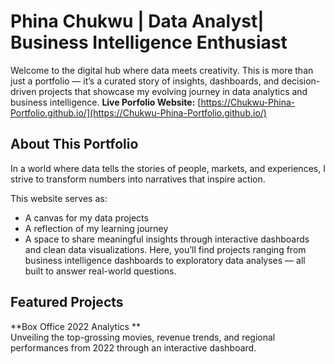 # Phina Chukwu | Data Analyst| Business Intelligence Enthusiast
Welcome to the digital hub where data meets creativity. This is more than just a portfolio — it’s a curated story of insights, dashboards, and decision-driven projects that showcase my evolving journey in data analytics and business intelligence.
**Live Porfolio Website:**
[https://Chukwu-Phina-Portfolio.github.io/](https://Chukwu-Phina-Portfolio.github.io/)
## About This Portfolio
In a world where data tells the stories of people, markets, and experiences, I strive to transform numbers into narratives that inspire action.

This website serves as:
- A canvas for my data projects
- A reflection of my learning journey
- A space to share meaningful insights through interactive dashboards and clean data visualizations.
Here, you’ll find projects ranging from business intelligence dashboards to exploratory data analyses — all built to answer real-world questions.
## Featured Projects

 **Box Office 2022 Analytics **  
Unveiling the top-grossing movies, revenue trends, and regional performances from 2022 through an interactive dashboard.
